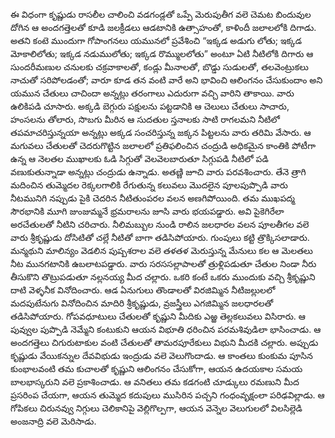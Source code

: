 ﻿ఈ విధంగా కృష్ణుడు రాసలీల చాలించి వడగండ్లతో ఒప్పే మెరుపుతీగ వలె చెమట బిందువుల దోగిన ఆ అందగత్తెలతో కూడి జలక్రీడలు ఆడటానికి ఉత్సాహంతో, కాళిందీ జలాలలోకి దిగాడు. అతని కంటె ముందుగా గోపాంగనలు యమునలో ప్రవేశించి “ఇక్కడ అడుగు లోతు; ఇక్కడ మోకాలిలోతు; ఇక్కడ నడుములోతు; ఇక్కడ రొమ్ములలోతు” అంటూ ఏటి నీటిలోకి దిగారు ఆ సుందరీమణుల చనులకు చక్రవాకాలతో, కండ్లు మీనాలతో, బొడ్డు సుడులతో, తలవెంట్రుకలు నాచుతో సరిపోలడంతో; వారూ కూడ తన వంటి వారే అని భావించి ఆలింగనం చేసుకుందాం అని యమున చేతులు చాచిందా అన్నట్లు తరంగాలు ఎదురుగా వచ్చి వారిని తాకాయి. వారు ఉలికిపడి చూసారు. అక్కడి బెగ్గురు పక్షులను పట్టడానికి ఆ చెలులు చేతులు సాచారు, హంసలను తోలారు, సొబగు మీరిన ఆ సుదతుల స్తనాలకు సాటి రాగలమని నీటిలో తపమాచరిస్తున్నయా అన్నట్లు అక్కడ సంచరిస్తున్న జక్కన పిట్టలను వారు తరిమి వేసారు. ఆ మగువలు చేతులతో చెదరుగొట్టిన జలాలలో ప్రతిఫలించిన చంద్రుడి అధికమైన కాంతికి పోటీగా ఉన్న ఆ నెలతల ముఖాలకు ఓడి సిగ్గుతో వెలవెలబారుతూ సిగ్గుపడి నీటిలో పడి వణుకుతున్నాడా అన్నట్లు చంద్రుడు ఉన్నాడు. అతణ్ణి జూచి వారు పరవశించారు. తేనె త్రాగి మదించిన తుమ్మెదల రెక్కలగాలికి రేగుతున్న కలువలు మొదలైన పూలపుప్పొడి వారు నీటమునిగి నప్పుడు పైకి చెదరిన నీటితుంపరల వలన అణగిపోయింది. తమ ముఖపద్మ సౌరభానికి మూగి జుంజుమ్మనే భ్రమరాలను జూసి వారు భయపడ్డారు. అవి పైకెగిరేలా అరచేతులతో నీటిని చరిచారు. నీలిమబ్బుల నుండి రాలిన జలధారల వలన పూలతీగల వలె వారు శ్రీకృష్ణుడు దోసిటితో చల్లే నీటితో బాగా తడిసిపోయారు. గుంపులు కట్టి త్రొక్కిసలాడారు. మన్మథుని మాలిన్యం వెడలిన పుష్పశరాల వలె తళతళ మెరుస్తున్న మేనులు కల ఆ మెలతలు నీట మునగటానికి ఉబలాటపడ్డారు. వారు సరససల్లాపాలతో త్రుళ్లిపడుతూ చేతుల నిండా నీరు తీసుకొని తొట్రుపడుతూ నల్లనయ్య మీద చల్లారు. ఒకరి కంటే ఒకరు ముందుకు వచ్చి శ్రీకృష్ణుని దాటి వెళ్ళనీక వినోదించారు. ఆడ ఏనుగులు తొండాలతో విరజిమ్మిన నీటిజల్లులలో మదపుటేనుగు వినోదించిన మాదిరి శ్రీకృష్ణుడు, వ్రజస్త్రీలు ఎగజిమ్మిన జలధారలతో తడిసిపోయారు. గోపవధూటులు చేతులతో కృష్ణుని మీదికు ఎఱ్ఱ తెల్లకలువలు విసిరారు. ఆ పువ్వుల పుప్పొడి నెమ్మేని కంటుకుని ఆయన విభూతి ధరించిన పరమశివుడిలా భాసించాడు. ఆ అందగత్తెలు చిగురుటాకుల వంటి చేతులతో తామరపూరేకులు విభుని మీదకి చల్లారు. అప్పుడు కృష్ణుడు వేయికన్నుల దేవవిభుడు ఇంద్రుడు వలె వెలుగొందాడు. ఆ కాంతలు కుంకుమ పూసిన కుంభాలవంటి తమ కుచాలతో కృష్ణుని ఆలింగనం చేసుకోగా, ఆయన ఉదయకాల సమయ బాలభాస్కరుని వలె ప్రకాశించాడు. ఆ వనితలు తమ కడగంటి చూడ్కులు రమణుని మీద ప్రసరింప చేయగా, ఆయన తుమ్మెద కదుపులు ముసిరిన పచ్చని గంధంవృక్షంలా పరిఢవిల్లాడు. ఆ గోపికలు చిరునవ్వు నిగ్గులు చెలికానిపై వెల్లిగొల్పగా, ఆయన వెన్నెల వెలుగులలో విలసిల్లెడి అంజనాద్రి వలె మెరిసాడు. 

